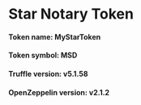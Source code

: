 # Star Notary Token

#### **Token name**: MyStarToken
#### **Token symbol**: MSD
#### **Truffle version**: v5.1.58
#### **OpenZeppelin version**: v2.1.2
